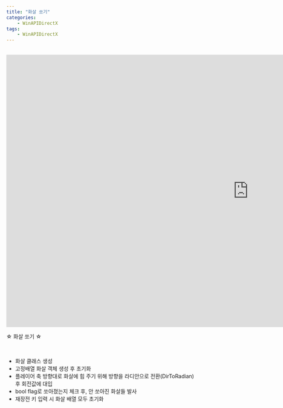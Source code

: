 ```yaml
---
title: "화살 쏘기"
categories:
    - WinAPIDirectX
tags:
    - WinAPIDirectX
---
```


<br>

<iframe width="1280" height="720" src="https://www.youtube.com/embed/LPevPyFxsQ8" title="YouTube video player" frameborder="0" allow="accelerometer; autoplay; clipboard-write; encrypted-media; gyroscope; picture-in-picture" allowfullscreen></iframe>

<br>

☆ 화살 쏘기 ☆

<br>

- 화살 클래스 생성
- 고정배열 화살 객체 생성 후 초기화
- 플레이어 축 방향대로 화살에 힘 주기 위해 방향을 라디안으로 전환(DirToRadian) 후 회전값에 대입
- bool flag로 쏘아졌는지 체크 후, 안 쏘아진 화살들 발사
- 재장전 키 입력 시 화살 배열 모두 초기화
